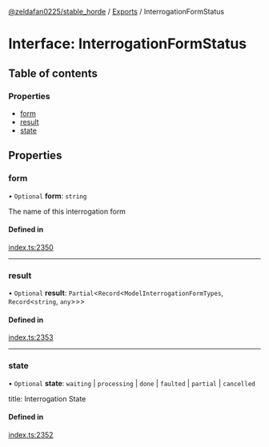 [@zeldafan0225/stable_horde](../README.md) / [Exports](../modules.md) / InterrogationFormStatus

# Interface: InterrogationFormStatus

## Table of contents

### Properties

- [form](InterrogationFormStatus.md#form)
- [result](InterrogationFormStatus.md#result)
- [state](InterrogationFormStatus.md#state)

## Properties

### form

• `Optional` **form**: `string`

The name of this interrogation form

#### Defined in

[index.ts:2350](https://github.com/ZeldaFan0225/stable_horde/blob/6d32b90/index.ts#L2350)

___

### result

• `Optional` **result**: `Partial`<`Record`<`ModelInterrogationFormTypes`, `Record`<`string`, `any`\>\>\>

#### Defined in

[index.ts:2353](https://github.com/ZeldaFan0225/stable_horde/blob/6d32b90/index.ts#L2353)

___

### state

• `Optional` **state**: `waiting` \| `processing` \| `done` \| `faulted` \| `partial` \| `cancelled`

title: Interrogation State

#### Defined in

[index.ts:2352](https://github.com/ZeldaFan0225/stable_horde/blob/6d32b90/index.ts#L2352)
